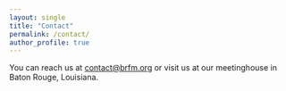 ```yaml
---
layout: single
title: "Contact"
permalink: /contact/
author_profile: true
---
```


You can reach us at [contact@brfm.org](mailto:contact@brfm.org) or visit us at our meetinghouse in Baton Rouge, Louisiana.
